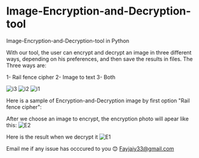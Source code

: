 # Image-Encryption-and-Decryption-tool

 Image-Encryption-and-Decryption-tool in Python

With our tool, the user can encrypt and decrypt an image in three different ways, depending on his preferences, and then save the results in files.
The Three ways are:

1- Rail fence cipher
2- Image to text
3- Both

![i3](https://user-images.githubusercontent.com/102144973/221696113-d9ce54df-ee1d-4039-8456-5efcc6f0015b.jpg)
![i2](https://user-images.githubusercontent.com/102144973/221696118-c7f51157-209d-4e4c-98e9-a4d15247df18.jpg)
![i1](https://user-images.githubusercontent.com/102144973/221696122-3953134b-51a1-4bc3-aaee-ddc1e50df59e.jpg)

Here is a sample of Encryption-and-Decryption image by first option "Rail fence cipher":

After we choose an image to encrypt, the encryption photo will apear like this:
![E2](https://user-images.githubusercontent.com/102144973/221696415-f3050480-fa4c-40ea-8e82-3a7b67134bd1.jpg)

Here is the result when we decrypt it 
![E1](https://user-images.githubusercontent.com/102144973/221696426-cf6a4147-a265-4c18-8eae-0aa82552eaca.jpg)


Email me if any issue has occcured to you 😊
Fayjaiy33@gmail.com


